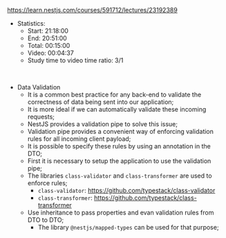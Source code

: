 https://learn.nestjs.com/courses/591712/lectures/23192389

- Statistics:
  - Start: 21:18:00
  - End: 20:51:00
  - Total: 00:15:00
  - Video: 00:04:37
  - Study time to video time ratio: 3/1

</br>

- Data Validation
  - It is a common best practice for any back-end to validate the correctness of data being sent into our application;
  - It is more ideal if we can automatically validate these incoming requests;
  - NestJS provides a validation pipe to solve this issue;
  - Validation pipe provides a convenient way of enforcing validation rules for all incoming client payload;
  - It is possible to specify these rules by using an annotation in the DTO;
  - First it is necessary to setup the application to use the validation pipe;
  - The libraries `class-validator` and `class-transformer` are used to enforce rules;
    - `class-validator`: https://github.com/typestack/class-validator
    - `class-transformer`: https://github.com/typestack/class-transformer
  - Use inheritance to pass properties and evan validation rules from DTO to DTO;
    - The library `@nestjs/mapped-types` can be used for that purpose;
